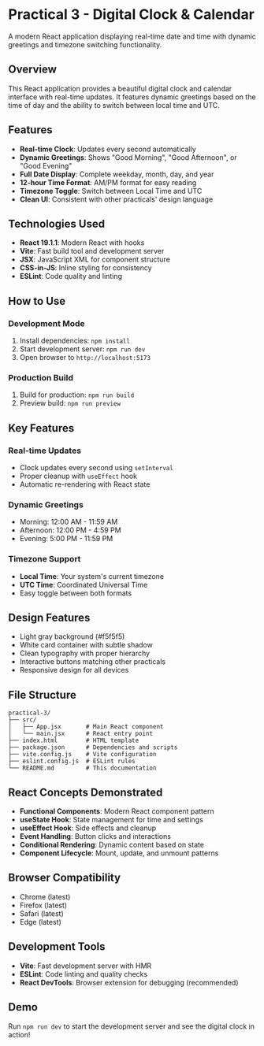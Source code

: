 # Practical 3 - Digital Clock & Calendar

A modern React application displaying real-time date and time with dynamic greetings and timezone switching functionality.

## Overview
This React application provides a beautiful digital clock and calendar interface with real-time updates. It features dynamic greetings based on the time of day and the ability to switch between local time and UTC.

## Features
- **Real-time Clock**: Updates every second automatically
- **Dynamic Greetings**: Shows "Good Morning", "Good Afternoon", or "Good Evening"
- **Full Date Display**: Complete weekday, month, day, and year
- **12-hour Time Format**: AM/PM format for easy reading
- **Timezone Toggle**: Switch between Local Time and UTC
- **Clean UI**: Consistent with other practicals' design language

## Technologies Used
- **React 19.1.1**: Modern React with hooks
- **Vite**: Fast build tool and development server
- **JSX**: JavaScript XML for component structure
- **CSS-in-JS**: Inline styling for consistency
- **ESLint**: Code quality and linting

## How to Use

### Development Mode
1. Install dependencies: `npm install`
2. Start development server: `npm run dev`
3. Open browser to `http://localhost:5173`

### Production Build
1. Build for production: `npm run build`
2. Preview build: `npm run preview`

## Key Features

### Real-time Updates
- Clock updates every second using `setInterval`
- Proper cleanup with `useEffect` hook
- Automatic re-rendering with React state

### Dynamic Greetings
- Morning: 12:00 AM - 11:59 AM
- Afternoon: 12:00 PM - 4:59 PM  
- Evening: 5:00 PM - 11:59 PM

### Timezone Support
- **Local Time**: Your system's current timezone
- **UTC Time**: Coordinated Universal Time
- Easy toggle between both formats

## Design Features
- Light gray background (#f5f5f5)
- White card container with subtle shadow
- Clean typography with proper hierarchy
- Interactive buttons matching other practicals
- Responsive design for all devices

## File Structure
```
practical-3/
├── src/
│   ├── App.jsx       # Main React component
│   └── main.jsx      # React entry point
├── index.html        # HTML template
├── package.json      # Dependencies and scripts
├── vite.config.js    # Vite configuration
├── eslint.config.js  # ESLint rules
└── README.md         # This documentation
```

## React Concepts Demonstrated
- **Functional Components**: Modern React component pattern
- **useState Hook**: State management for time and settings
- **useEffect Hook**: Side effects and cleanup
- **Event Handling**: Button clicks and interactions
- **Conditional Rendering**: Dynamic content based on state
- **Component Lifecycle**: Mount, update, and unmount patterns

## Browser Compatibility
- Chrome (latest)
- Firefox (latest)
- Safari (latest)
- Edge (latest)

## Development Tools
- **Vite**: Fast development server with HMR
- **ESLint**: Code linting and quality checks
- **React DevTools**: Browser extension for debugging (recommended)

## Demo
Run `npm run dev` to start the development server and see the digital clock in action!

